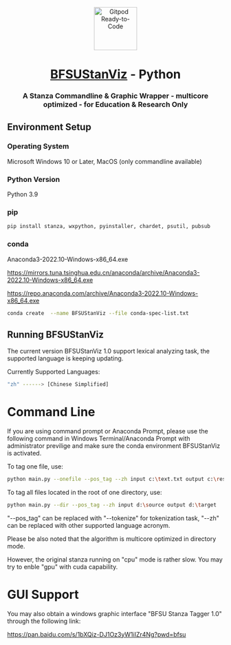 <div align="center">
<!-- Title: -->
  <a href="https://github.com/bfsunlp/BFSUStanViz">
    <img src="http://corpus.bfsu.edu.cn/images/bfsucorpuslogo_1.png" height="100" alt="Gitpod Ready-to-Code">
  </a>
  <h1><a href="https://github.com/bfsunlp/BFSUStanViz">BFSUStanViz</a> - Python</h1>
<!-- Short description: -->
  <h3>A Stanza Commandline & Graphic Wrapper - multicore optimized - for Education & Research Only</h3>
</div>

## Environment Setup

### Operating System

Microsoft Windows 10 or Later, MacOS (only commandline available)

### Python Version

Python 3.9

### pip

```bash
pip install stanza, wxpython, pyinstaller, chardet, psutil, pubsub
```

### conda

Anaconda3-2022.10-Windows-x86_64.exe

https://mirrors.tuna.tsinghua.edu.cn/anaconda/archive/Anaconda3-2022.10-Windows-x86_64.exe

https://repo.anaconda.com/archive/Anaconda3-2022.10-Windows-x86_64.exe

```bash
conda create  --name BFSUStanViz --file conda-spec-list.txt
```

## Running BFSUStanViz

The current version BFSUStanViz 1.0 support lexical analyzing task, the supported language is keeping updating.

Currently Supported Languages:

```bash
"zh" ------> [Chinese Simplified]
```

# Command Line

If you are using command prompt or Anaconda Prompt, please use the following command in Windows Terminal/Anaconda Prompt with administrator previlige and make sure the conda environment BFSUStanViz is activated.

To tag one file, use:

```bash
python main.py --onefile --pos_tag --zh input c:\text.txt output c:\result.txt
```

To tag all files located in the root of one directory, use:

```bash
python main.py --dir --pos_tag --zh input d:\source output d:\target
```

"--pos_tag" can be replaced with "--tokenize" for tokenization task, "--zh" can be replaced with other supported language acronym.

Please be also noted that the algorithm is multicore optimized in directory mode. 

However, the original stanza running on "cpu" mode is rather slow. You may try to
enble "gpu" with cuda capability.

# GUI Support

You may also obtain a windows graphic interface "BFSU Stanza Tagger 1.0" through the following link:

https://pan.baidu.com/s/1bXQiz-DJ1Oz3yW1iIZr4Ng?pwd=bfsu 
